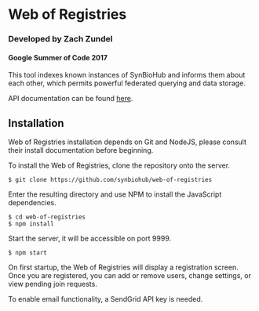 # Web of Registries
### Developed by Zach Zundel
#### Google Summer of Code 2017
This tool indexes known instances of SynBioHub and informs them about each other, which permits powerful federated querying and data storage. 

API documentation can be found [here](https://synbiohub.github.io/Web-of-Registries/#introduction).

## Installation
Web of Registries installation depends on Git and NodeJS, please consult their install documentation before beginning.

To install the Web of Registries, clone the repository onto the server.
```
$ git clone https://github.com/synbiohub/web-of-registries
```

Enter the resulting directory and use NPM to install the JavaScript dependencies.
```
$ cd web-of-registries
$ npm install
```

Start the server, it will be accessible on port 9999. 
```
$ npm start
```

On first startup, the Web of Registries will display a registration screen. Once you are registered, you can add or remove users, change settings, or view pending join requests.

To enable email functionality, a SendGrid API key is needed.
